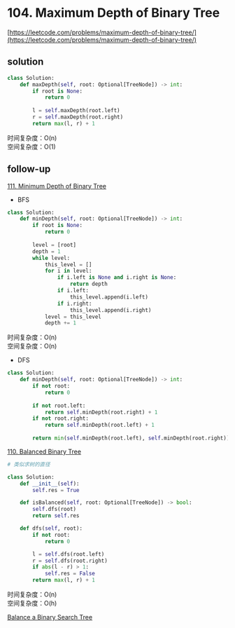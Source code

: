 # 104. Maximum Depth of Binary Tree
[https://leetcode.com/problems/maximum-depth-of-binary-tree/](https://leetcode.com/problems/maximum-depth-of-binary-tree/)


## solution

```python
class Solution:
    def maxDepth(self, root: Optional[TreeNode]) -> int:
        if root is None:
            return 0
        
        l = self.maxDepth(root.left)
        r = self.maxDepth(root.right)
        return max(l, r) + 1
```
时间复杂度：O(n) <br>
空间复杂度：O(1)


## follow-up

[111. Minimum Depth of Binary Tree](https://leetcode.com/problems/minimum-depth-of-binary-tree/)

- BFS
```python
class Solution:
    def minDepth(self, root: Optional[TreeNode]) -> int:
        if root is None:
            return 0
        
        level = [root]
        depth = 1
        while level:
            this_level = []
            for i in level:
                if i.left is None and i.right is None:
                    return depth
                if i.left:
                    this_level.append(i.left)
                if i.right:
                    this_level.append(i.right)
            level = this_level
            depth += 1
```
时间复杂度：O(n) <br>
空间复杂度：O(n)

- DFS
```python
class Solution:
    def minDepth(self, root: Optional[TreeNode]) -> int:
        if not root:
            return 0
        
        if not root.left:
            return self.minDepth(root.right) + 1
        if not root.right:
            return self.minDepth(root.left) + 1
        
        return min(self.minDepth(root.left), self.minDepth(root.right)) + 1
```


[110. Balanced Binary Tree](https://leetcode.com/problems/balanced-binary-tree/)

```python
# 类似求树的直径

class Solution:
    def __init__(self):
        self.res = True

    def isBalanced(self, root: Optional[TreeNode]) -> bool:
        self.dfs(root)
        return self.res

    def dfs(self, root):
        if not root:
            return 0

        l = self.dfs(root.left)
        r = self.dfs(root.right)
        if abs(l - r) > 1:
            self.res = False
        return max(l, r) + 1
```
时间复杂度：O(n) <br>
空间复杂度：O(h)


[Balance a Binary Search Tree](https://www.geeksforgeeks.org/convert-normal-bst-balanced-bst/)
